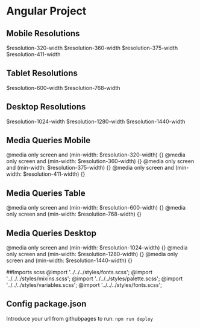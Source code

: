 # Angular Project
## Mobile Resolutions
$resolution-320-width
$resolution-360-width
$resolution-375-width
$resolution-411-width

## Tablet Resolutions
$resolution-600-width
$resolution-768-width

## Desktop Resolutions
$resolution-1024-width
$resolution-1280-width
$resolution-1440-width

## Media Queries Mobile
@media only screen and (min-width: $resolution-320-width) {}
@media only screen and (min-width: $resolution-360-width) {}
@media only screen and (min-width: $resolution-375-width) {}
@media only screen and (min-width: $resolution-411-width) {}

## Media Queries Table
@media only screen and (min-width: $resolution-600-width) {}
@media only screen and (min-width: $resolution-768-width) {}

## Media Queries Desktop
@media only screen and (min-width: $resolution-1024-width) {}
@media only screen and (min-width: $resolution-1280-width) {}
@media only screen and (min-width: $resolution-1440-width) {}

##Imports scss
@import '../../../styles/fonts.scss';
@import '../../../styles/mixins.scss';
@import '../../../styles/palette.scss';
@import '../../../styles/variables.scss';
@import '../../../styles/fonts.scss';

## Config package.json
Introduce your url from githubpages to run: `npm run deploy`